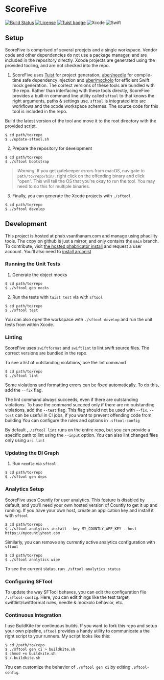 #  ScoreFive
[![Build Status](https://img.shields.io/buildkite/d1c99f98602af9271e05a7020e2f18b941ed3a2f632d6eeb1b/refs/heads/main)](https://buildkite.com/varun-santhanam/scorefive-main-branch)
[![License](https://img.shields.io/github/license/vsanthanam/scorefive-2)](https://opensource.org/licenses/MIT)
[![Tuist badge](https://img.shields.io/badge/Powered%20by-Tuist-blue)](https://tuist.io)
![Xcode](https://img.shields.io/badge/Xcode-12.4-blue)
![Swift](https://img.shields.io/badge/Swift-5.4-blueviolet)

## Setup

ScoreFive is comprised of several proejcts and a single workspace.
Vendor code and other dependencies do not use a package manager, and are included in the repository directly.
Xcode projects are generated using the provided tooling, and are not checked into the repo.

1. ScoreFive uses [Tuist](https://tuist.io/docs/usage/get-started/) for project generation, [uber/needle](https://github.com/uber/needle) for compile-time safe dependency injection and [uber/mockolo](https://github.com/uber/mockolo) for efficient Swift mock generation. The correct versions of these tools are bundled with the repo. Rather than interfacing with these tools directly, ScoreFive provides a built-in command line utility called `sftool` to that knows the right arguments, paths & settings use. `sftool` is integrated into arc workflows and the xcode workspace schemes. The source code for this tool is included in the repo.

Build the latest version of the tool and move it to the root directory with the provided script.

```
$ cd path/to/repo
$ ./update-sftool.sh
```

2. Prepare the repository for development

```
$ cd path/to/repo
$ ./sftool bootstrap
```
> *Warning*: If you get gatekeeper errors from macOS, navigate to `path/to/repo/bin/`, right click on the offending binary and click "open". This will tell the OS that you're okay to run the tool. You may need to do this for multiple binaries.

3. Finally, you can generate the Xcode projects with `./sftool`

```
$ cd path/to/repo
$ ./sftool develop
```

## Development

This project is hosted at phab.vsanthanam.com and manage using phacility tools. The copy on github is just a mirror, and only contains the `main` branch. To contribute, visit [the hosted phabricator install](https://phab.vsanthanam.com) and request a user account. You'll also need to [install arcanist](https://secure.phabricator.com/book/phabricator/article/arcanist_quick_start/)

### Running the Unit Tests

1. Generate the object mocks 

```
$ cd path/to/repo
$ ./sftool gen mocks
```

2. Run the tests with `tuist test` via with `sftool`

```
$ cd path/to/repo
$ ./sftool test
```
You can also open the workspace with `./sftool develop` and run the unit tests from within Xcode.

### Linting

ScoreFive uses `swiftformat` and `swiftlint` to lint swift source files. The correct versions are bundled in the repo.

To see a list of outstanding violations, use the lint command

```
$ cd path/to/repo
$ ./sftool lint
```

Some violations and formatting errors can be fixed automatically. To do this, add the `--fix` flag. 

The lint command always succeeds, even if there are outstanding violations. To have the command succeed only if there are no outstanding violations, add the `--test` flag. This flag should not be used with `--fix`. `--test` can be useful in CI jobs, if you want to prevent offending code from building
You can configure the rules and options in `.sftool-config`

By default ,`./sftool lint` runs on the entire repo, but you can provide a specific path to lint using the `--input` option.
You can also lint changed files only using `arc lint`

### Updating the DI Graph

1. Run `needle` via `sftool`

```
$ cd path/to/repo
$ ./sftool gen deps
```

### Analytics Setup

ScoreFive uses Countly for user analytics. This feature is disabled by default, and you'll need your own hosted version of Countly to get it up and running.
If you have your own host, create an application key and install it with `sftool`

```
$ cd path/to/repo
$ ./sftool analytics install --key MY_COUNTLY_APP_KEY --host https://mycountlyhost.com
```

Similarly, you can remove any currently active analytics configuration with `sftool`

```
$ cd path/to/repo
$ ./sftool analytics wipe
```

To see the current status, run `./sftool analytics status`

### Configuring SFTool

To update the way SFTool behaves, you can edit the configuration file `/.sftool-config`. Here, you can edit things like the test target, swiftlint/swiftformat rules, needle & mockolo behavior, etc.

### Continuous Integration

I use BuildKite for continuous builds. If you want to fork this repo and setup your own pipeline, `sftool` provides a handy utility to communicate a the right script to your runners. My script looks like this:

```
$ cd /path/to/repo
$ ./sftool gen ci > buildkite.sh
$ chmod +x buildkite.sh
$ /.buildkite.sh
```

You can customize the behavior of `./sftool gen ci` by editing `.sftool-config`.
